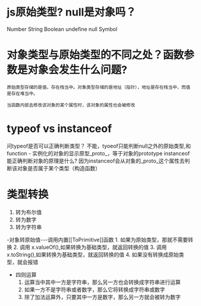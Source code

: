 # js原始类型? null是对象吗？
 Number  String Boolean undefine null Symbol

# 对象类型与原始类型的不同之处？函数参数是对象会发生什么问题?
    原始类型存储的是值，存在栈当中。对象类型存储的是地址（指针），地址是存在栈当中，而值是存在堆当中。

    当函数内部去修改该对象的某个属性时，该对象的属性也会被修改

# typeof vs instanceof
问typeof是否可以正确判断类型？
    不能，tyoeof只能判断null之外的原始类型,和function
    - 实例化的对象的显示原型_proto_，等于对象的prototype
instanceof能正确判断对象的原理是什么?
    因为instanceof会从对象的_proto_这个属性去判断该对象是否属于某个类型（构造函数）

# 类型转换
1. 转为布尔值
2. 转为数字
3. 转为字符串

  -对象转原始值---调用内置[[ToPrimitive]]函数
    1. 如果为原始类型，那就不需要转换
    2. 调用 x.valueOf(),如果转换为基础类型，就返回转换的值
    3. 调用x.toString(),如果转换为基础类型，就返回转换的值
    4. 如果没有转换成原始类型，就会报错

- 四则运算
   1. 运算当中其中一方是字符串，那么另一方也会转换成字符串进行运算
   2.  如果一方不是字符串或者数字，那么它将转换成字符串或数字
   3. 除了加法运算外，只要其中一方是数字，那么另一方就会被转为数字

        